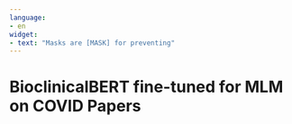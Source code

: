 ```yaml
---
language:
- en
widget:
- text: "Masks are [MASK] for preventing"
---
```

# BioclinicalBERT fine-tuned for MLM on COVID Papers